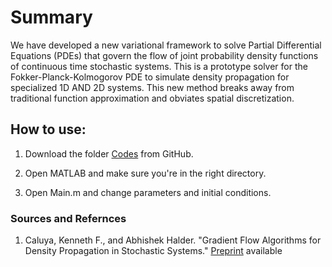 
# Summary

We have developed a new variational framework to solve Partial Differential Equations (PDEs) that govern the flow of joint probability density functions of continuous time stochastic systems. This is a prototype solver for the Fokker-Planck-Kolmogorov PDE to simulate density propagation for  specialized 1D AND 2D systems. This new method breaks away from traditional function approximation and obviates spatial discretization.

## How to use:
1. Download the folder [Codes] from GitHub.

2. Open MATLAB and make sure you're in the right directory.

3. Open Main.m and change parameters and initial conditions.


### Sources and Refernces 

1. Caluya, Kenneth F., and Abhishek Halder. "Gradient Flow Algorithms for Density Propagation in Stochastic Systems." [Preprint] available

[Codes]: Codes 
[Preprint]: https://www.researchgate.net/profile/Abhishek_Halder2/publication/329183368_Gradient_Flow_Algorithms_for_Density_Propagation_in_Stochastic_Systems/links/5bfbb26892851ced67d7ffd1/Gradient-Flow-Algorithms-for-Density-Propagation-in-Stochastic-Systems.pdf

